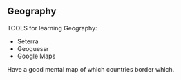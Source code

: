 ## Geography

TOOLS for learning Geography:
* Seterra
* Geoguessr
* Google Maps

Have a good mental map of which countries border which.
